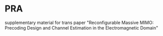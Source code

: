 # PRA
supplementary material for trans paper "Reconfigurable Massive MIMO: Precoding Design and Channel Estimation in the Electromagnetic Domain"
